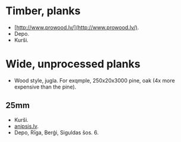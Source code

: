 # Timber, planks

* [http://www.prowood.lv/](http://www.prowood.lv/).
* Depo.
* Kurši.

# Wide, unprocessed planks
* Wood style, jugla. For exqmple, 250x20x3000 pine, oak (4x more expensive than the pine). 

## 25mm

* Kurši.
* [anipsis.lv](http://www.anipsis.lv/).
* Depo, Rīga, Berģi, Siguldas šos. 6.
